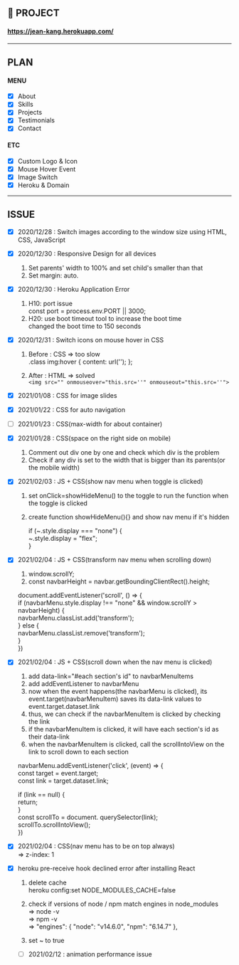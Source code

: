## 📝 PROJECT

#### https://jean-kang.herokuapp.com/

---

## PLAN

#### MENU

- [x] About
- [x] Skills
- [x] Projects
- [x] Testimonials
- [x] Contact

#### ETC

- [x] Custom Logo & Icon
- [x] Mouse Hover Event
- [x] Image Switch
- [x] Heroku & Domain

---

## ISSUE

- [x] 2020/12/28 : Switch images according to the window size using HTML, CSS, JavaScript

- [x] 2020/12/30 : Responsive Design for all devices

  1. Set parents' width to 100% and set child's smaller than that
  2. Set margin: auto.

- [x] 2020/12/30 : Heroku Application Error

  <!-- https://devcenter.heroku.com/articles/error-codes -->

  1. H10: port issue  
     const port = process.env.PORT || 3000;

  <!-- tools.heroku.support/limits/boot_timeout -->

  2. H20: use boot timeout tool to increase the boot time  
     changed the boot time to 150 seconds

- [x] 2020/12/31 : Switch icons on mouse hover in CSS

  1. Before : CSS => too slow  
      .class img:hover {
     content: url('');
     };

  2. After : HTML => solved  
     `<img src="" onmouseover="this.src=''" onmouseout="this.src=''">`

- [x] 2021/01/08 : CSS for image slides

- [x] 2021/01/22 : CSS for auto navigation

- [ ] 2021/01/23 : CSS(max-width for about container)

- [x] 2021/01/28 : CSS(space on the right side on mobile)

  1. Comment out div one by one and check which div is the problem
  2. Check if any div is set to the width that is bigger than its parents(or the mobile width)

- [x] 2021/02/03 : JS + CSS(show nav menu when toggle is clicked)

  1. set onClick=showHideMenu() to the toggle to run the function when the toggle is clicked
  2. create function showHideMenu(){} and show nav menu if it's hidden

     if (~.style.display === "none") {  
     ~.style.display = "flex";  
     }

- [x] 2021/02/04 : JS + CSS(transform nav menu when scrolling down)

  1. window.scrollY;
  2. const navbarHeight = navbar.getBoundingClientRect().height;

  document.addEventListener('scroll', () => {  
   if (navbarMenu.style.display !== "none" && window.scrollY > navbarHeight) {  
   navbarMenu.classList.add('transform');  
   } else {  
   navbarMenu.classList.remove('transform');  
   }  
  })

- [x] 2021/02/04 : JS + CSS(scroll down when the nav menu is clicked)

  1. add data-link="#each section's id" to navbarMenuItems
  2. add addEventListener to navbarMenu
  3. now when the event happens(the navbarMenu is clicked), its event.target(navbarMenuItem) saves its data-link values to event.target.dataset.link
  4. thus, we can check if the navbarMenuItem is clicked by checking the link
  5. if the navbarMenuItem is clicked, it will have each section's id as their data-link
  6. when the navbarMenuItem is clicked, call the scrollIntoView on the link to scroll down to each section

  navbarMenu.addEventListener('click', (event) => {  
   const target = event.target;  
  const link = target.dataset.link;

  if (link == null) {  
   return;  
   }  
   const scrollTo = document. querySelector(link);  
   scrollTo.scrollIntoView();  
  })

- [x] 2021/02/04 : CSS(nav menu has to be on top always)  
       => z-index: 1

- [x] heroku pre-receive hook declined error after installing React

  1. delete cache  
     heroku config:set NODE_MODULES_CACHE=false
  2. check if versions of node / npm
     match engines in node_modules  
      => node -v  
      => npm -v  
      => "engines": {
     "node": "v14.6.0",
     "npm": "6.14.7"
     },

  3. set ~ to true

  - [ ] 2021/02/12 : animation performance issue
